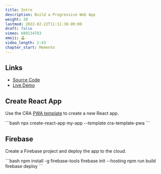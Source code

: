 ```yaml
---
title: Intro
description: Build a Progressive Web App
weight: 30
lastmod: 2022-02-22T11:11:30-09:00
draft: false
vimeo: 689134783
emoji: 🕹️
video_length: 2:43
chapter_start: Memento
---
```


## Links

- [Source Code](https://github.com/fireship-io/react-course/tree/main/memento)
- [Live Demo](https://react-course-46df0.web.app/)

## Create React App

Use the CRA [PWA template](https://create-react-app.dev/docs/making-a-progressive-web-app/) to create a new React app.

<File name="command line">
  <Terminal />
</File>
```bash
npx create-react-app my-app --template cra-template-pwa
```

## Firebase

Create a Firebase project and deploy the app to the cloud.

<File name="command line">
  <Terminal />
</File>
```bash
npm install -g firebase-tools
firebase init --hosting
npm run build
firebase deploy
```
